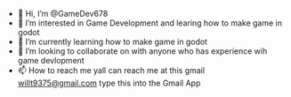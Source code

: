 - 👋 Hi, I’m @GameDev678
- 👀 I’m interested in Game Development and learing how to make game in godot 
- 🌱 I’m currently learning how to make game in godot
- 💞️ I’m looking to collaborate on with anyone who has experience wih game devlopment
- 📫 How to reach me yall can reach me at this gmail willt9375@gmail.com type this into the Gmail App


<!---
GameDev678/GameDev678 is a ✨ special ✨ repository because its `README.md` (this file) appears on your GitHub profile.
You can click the Preview link to take a look at your changes.
--->
